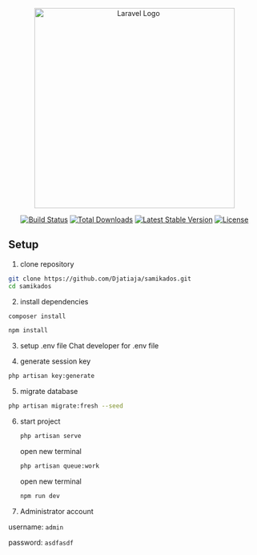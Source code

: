 <p align="center"><a href="https://laravel.com" target="_blank"><img src="https://raw.githubusercontent.com/laravel/art/master/logo-lockup/5%20SVG/2%20CMYK/1%20Full%20Color/laravel-logolockup-cmyk-red.svg" width="400" alt="Laravel Logo"></a></p>

<p align="center">
<a href="https://github.com/laravel/framework/actions"><img src="https://github.com/laravel/framework/workflows/tests/badge.svg" alt="Build Status"></a>
<a href="https://packagist.org/packages/laravel/framework"><img src="https://img.shields.io/packagist/dt/laravel/framework" alt="Total Downloads"></a>
<a href="https://packagist.org/packages/laravel/framework"><img src="https://img.shields.io/packagist/v/laravel/framework" alt="Latest Stable Version"></a>
<a href="https://packagist.org/packages/laravel/framework"><img src="https://img.shields.io/packagist/l/laravel/framework" alt="License"></a>
</p>

## Setup

1. clone repository

```bash
git clone https://github.com/Djatiaja/samikados.git
cd samikados
```

2. install dependencies

```bash
composer install
```
```bash
npm install
```

3. setup .env file
Chat developer for .env file 

4. generate session key

```bash
php artisan key:generate
```

5. migrate database

```bash
php artisan migrate:fresh --seed
```

6. start project

    ```bash
    php artisan serve
    ```
    open new terminal
    ```bash
    php artisan queue:work
    ```
    open new terminal
    ```bash
    npm run dev
    ```

7. Administrator account

username: `admin`

password: `asdfasdf`
